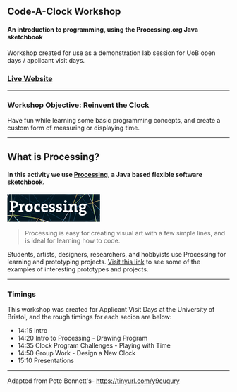 ## Code-A-Clock Workshop
#### An introduction to programming, using the Processing.org Java sketchbook

Workshop created for use as a demonstration lab session for UoB open days / applicant visit days.

### [Live Website](https://lukestorry.co.uk/code-a-clock/)


---

### Workshop Objective: Reinvent the Clock
Have fun while learning some basic programming concepts, and create a custom form of measuring or displaying time.

---

## What is Processing?
#### In this activity we use [Processing](https://processing.org), a Java based flexible software sketchbook.

![Processing Logo](images/processing_logo.png)

> Processing is easy for creating visual art with a few simple lines, and is ideal for learning how to code. 

Students, artists, designers, researchers, and hobbyists use Processing for learning and prototyping projects.
[Visit this link](https://processing.org/exhibition/) to see some of the examples of interesting prototypes and projects.



---
### Timings
This workshop was created for Applicant Visit Days at the University of Bristol, and the rough timings for each secion are below:
- 14:15 Intro
- 14:20 Intro to Processing - Drawing Program
- 14:35 Clock Program Challenges - Playing with Time
- 14:50 Group Work - Design a New Clock
- 15:10 Presentations



---

Adapted from Pete Bennett's- https://tinyurl.com/y9cuqury
